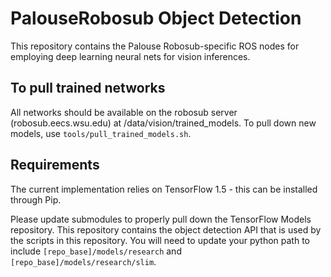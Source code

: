 # PalouseRobosub Object Detection
This repository contains the Palouse Robosub-specific ROS nodes for employing deep learning neural nets for vision inferences.

## To pull trained networks
All networks should be available on the robosub server (robosub.eecs.wsu.edu)
    at /data/vision/trained_models. To pull down new models, use
    `tools/pull_trained_models.sh`.

## Requirements
The current implementation relies on TensorFlow 1.5 - this can be installed
through Pip.

Please update submodules to properly pull down the TensorFlow Models
repository. This repository contains the object detection API that is used by
the scripts in this repository. You will need to update your python path to
include `[repo_base]/models/research` and `[repo_base]/models/research/slim`.
